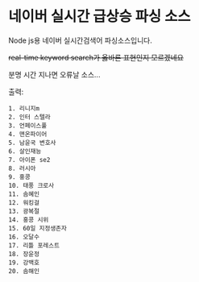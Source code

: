 # 네이버 실시간 급상승 파싱 소스

Node js용 네이버 실시간검색어 파싱소스입니다.

~~real-time keyword search가 옳바른 표현인지 모르겠네요~~

분명 시간 지나면 오류날 소스...

출력:

```
1. 리니지m
2. 인터 스텔라
3. 언페이스풀
4. 맨온파이어
5. 남윤국 변호사
6. 살인재능
7. 아이폰 se2
8. 러시아
9. 홍콩
10. 태풍 크로사
11. 솜혜인
12. 워킹걸
13. 광복절
14. 홍콩 시위
15. 60일 지정생존자
16. 오달수
17. 리틀 포레스트
18. 장윤정
19. 강백호
20. 솜해인
```
